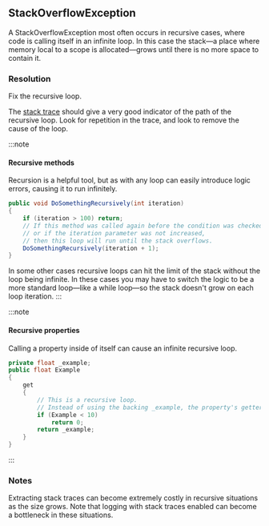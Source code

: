 ## StackOverflowException

A StackOverflowException most often occurs in recursive cases, where code is calling itself in an infinite loop.
In this case the stack—a place where memory local to a scope is allocated—grows until there is no more space to contain it.

### Resolution
Fix the recursive loop.

The [stack trace](../Stack%20Traces.md) should give a very good indicator of the path of the recursive loop. Look for repetition in the trace, and look to remove the cause of the loop.

:::note
#### Recursive methods
Recursion is a helpful tool, but as with any loop can easily introduce logic errors, causing it to run infinitely.
```csharp
public void DoSomethingRecursively(int iteration)
{
    if (iteration > 100) return;
    // If this method was called again before the condition was checked,
    // or if the iteration parameter was not increased,
    // then this loop will run until the stack overflows.
    DoSomethingRecursively(iteration + 1);
}
```

In some other cases recursive loops can hit the limit of the stack without the loop being infinite. In these cases you may have to switch the logic to be a more standard loop—like a while loop—so the stack doesn't grow on each loop iteration.
:::

:::note
#### Recursive properties
Calling a property inside of itself can cause an infinite recursive loop.
```csharp
private float _example;
public float Example
{
    get
    {
        // This is a recursive loop.
        // Instead of using the backing _example, the property's getter is called again.
        if (Example < 10)
            return 0;
        return _example;
    }
}
```
:::

### Notes
Extracting stack traces can become extremely costly in recursive situations as the size grows. Note that logging with stack traces enabled can become a bottleneck in these situations.
